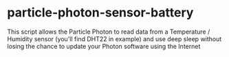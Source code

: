 # particle-photon-sensor-battery
This script allows the Particle Photon to read data from a Temperature / Humidity sensor (you'll find DHT22 in example) and use deep sleep without losing  the chance to update your Photon software using the Internet
